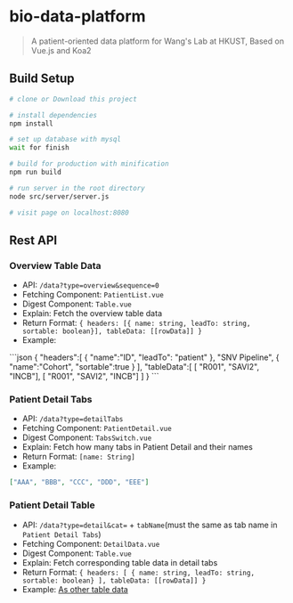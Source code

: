 # bio-data-platform

> A patient-oriented data platform for Wang's Lab at HKUST, Based on Vue.js and Koa2

## Build Setup

``` bash
# clone or Download this project

# install dependencies
npm install

# set up database with mysql
wait for finish

# build for production with minification
npm run build

# run server in the root directory
node src/server/server.js

# visit page on localhost:8080
```

## Rest API

### Overview Table Data


*  API: `/data?type=overview&sequence=0`
*  Fetching Component: `PatientList.vue`
*  Digest Component: `Table.vue`
*  Explain: Fetch the overview table data
*  Return Format: `{ headers: [{ name: string, leadTo: string, sortable: boolean}], tableData: [[rowData]] }`
*  Example:
<span id="TableData"/>
```json
  {
     "headers":[
       { "name":"ID",
         "leadTo": "patient"
       },
       "SNV Pipeline",
       { "name":"Cohort",
         "sortable":true
       }
     ],
     "tableData":[
        [ "R001",
          "SAVI2",
          "INCB"],
        [ "R001",
          "SAVI2",
          "INCB"]
     ]
  }
```

### Patient Detail Tabs

*  API: `/data?type=detailTabs`
*  Fetching Component: `PatientDetail.vue`
*  Digest Component: `TabsSwitch.vue`
*  Explain: Fetch how many tabs in Patient Detail and their names
*  Return Format: `[name: String]`
*  Example:
```json
["AAA", "BBB", "CCC", "DDD", "EEE"]
```

### Patient Detail Table

*  API: `/data?type=detail&cat=` + `tabName`(must the same as tab name in `Patient Detail Tabs`)
*  Fetching Component: `DetailData.vue`
*  Digest Component: `Table.vue`
*  Explain: Fetch corresponding table data in detail tabs
*  Return Format: `{ headers: [ { name: string, leadTo: string, sortable: boolean} ], tableData: [[rowData]] }`
*  Example: [As other table data](#TableData)
